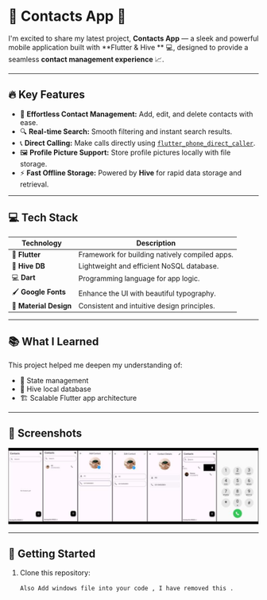 # 🚀 Contacts App 📱

I'm excited to share my latest project, **Contacts App** — a sleek and powerful mobile application built with **Flutter & Hive ** 💻, designed to provide a seamless **contact management experience** 📈.

---

## 🔥 Key Features

- 📝 **Effortless Contact Management:** Add, edit, and delete contacts with ease.  
- 🔍 **Real-time Search:** Smooth filtering and instant search results.  
- 📞 **Direct Calling:** Make calls directly using [`flutter_phone_direct_caller`](https://pub.dev/packages/flutter_phone_direct_caller).  
- 🖼 **Profile Picture Support:** Store profile pictures locally with file storage.  
- ⚡ **Fast Offline Storage:** Powered by **Hive** for rapid data storage and retrieval.  

---

## 💻 Tech Stack

| Technology       | Description                                         |
|------------------|-----------------------------------------------------|
| 📱 **Flutter**    | Framework for building natively compiled apps.     |
| 📁 **Hive DB**    | Lightweight and efficient NoSQL database.          |
| 💻 **Dart**       | Programming language for app logic.                |
| 🖌 **Google Fonts** | Enhance the UI with beautiful typography.         |
| 🎨 **Material Design** | Consistent and intuitive design principles.  |

---

## 📚 What I Learned

This project helped me deepen my understanding of:  
- 📂 State management  
- 💾 Hive local database  
- 🏗 Scalable Flutter app architecture  

---

## 📸 Screenshots  

![image_alt](https://github.com/Ali-Hamza-007/Contacts-App/blob/ac1d648caa682b6a9a8982f5df299e57e3ed0832/screenshot.png)

---

## 🚀 Getting Started

1. Clone this repository:  
   ```bash
   Also Add windows file into your code , I have removed this .
